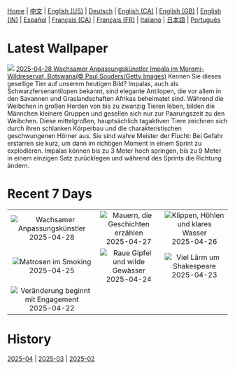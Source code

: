 [Home](../README.md) | [中文](zh-CN.md) | [English (US)](en-US.md) | [Deutsch](de-DE.md) | [English (CA)](en-CA.md) | [English (GB)](en-GB.md) | [English (IN)](en-IN.md) | [Español](es-ES.md) | [Français (CA)](fr-CA.md) | [Français (FR)](fr-FR.md) | [Italiano](it-IT.md) | [日本語](ja-JP.md) | [Português](pt-BR.md)

# Latest Wallpaper
![](https://www.bing.com/th?id=OHR.OrangeImpala_DE-DE8059561226_UHD.jpg)
[2025-04-28 Wachsamer Anpassungskünstler Impala im Moremi-Wildreservat, Botswana(© Paul Souders/Getty Images)](https://www.bing.com/th?id=OHR.OrangeImpala_DE-DE8059561226_UHD.jpg)
Kennen Sie dieses gesellige Tier auf unserem heutigen Bild? Impalas, auch als Schwarzfersenantilopen bekannt, sind elegante Antilopen, die vor allem in den Savannen und Graslandschaften Afrikas beheimatet sind. Während die Weibchen in großen Herden von bis zu zwanzig Tieren leben, bilden die Männchen kleinere Gruppen und gesellen sich nur zur Paarungszeit zu den Weibchen. Diese mittelgroßen, hauptsächlich tagaktiven Tiere zeichnen sich durch ihren schlanken Körperbau und die charakteristischen geschwungenen Hörner aus. Sie sind wahre Meister der Flucht: Bei Gefahr erstarren sie kurz, um dann im richtigen Moment in einem Sprint zu explodieren. Impalas können bis zu 3 Meter hoch springen, bis zu 9 Meter in einem einzigen Satz zurücklegen und während des Sprints die Richtung ändern.

# Recent 7 Days
|  |  |  |
|:---:|:---:|:---:|
| ![](https://www.bing.com/th?id=OHR.OrangeImpala_DE-DE8059561226_400x240.jpg "Wachsamer Anpassungskünstler") 2025-04-28 | ![](https://www.bing.com/th?id=OHR.LuebeckHouses_DE-DE5661377255_400x240.jpg "Mauern, die Geschichten erzählen") 2025-04-27 | ![](https://www.bing.com/th?id=OHR.BrucePeninsula_DE-DE2577994189_400x240.jpg "Klippen, Höhlen und klares Wasser") 2025-04-26 |
| ![](https://www.bing.com/th?id=OHR.MagellanicPenguin_DE-DE2240102652_400x240.jpg "Matrosen im Smoking") 2025-04-25 | ![](https://www.bing.com/th?id=OHR.KenaiSpires_DE-DE8277470819_400x240.jpg "Raue Gipfel und wilde Gewässer") 2025-04-24 | ![](https://www.bing.com/th?id=OHR.GlobeTheatre_DE-DE3738219615_400x240.jpg "Viel Lärm um Shakespeare") 2025-04-23 |
| ![](https://www.bing.com/th?id=OHR.YellowstoneSpring_DE-DE2924046360_400x240.jpg "Veränderung beginnt mit Engagement") 2025-04-22 |  |  |

# History
[2025-04](../archives/wallpaper/de-DE/w_2025_04.md) | [2025-03](../archives/wallpaper/de-DE/w_2025_03.md) | [2025-02](../archives/wallpaper/de-DE/w_2025_02.md)

